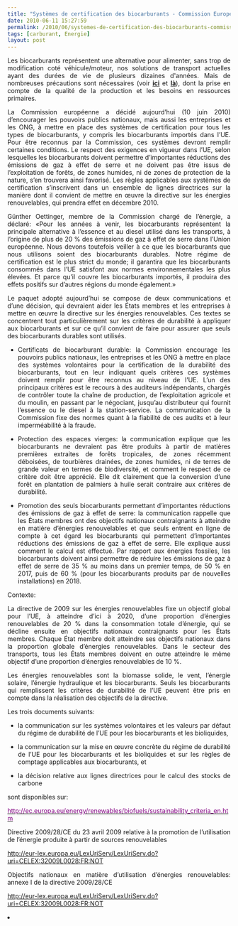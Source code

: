 ```yaml
---
title: "Systèmes de certification des biocarburants - Commission Européenne"
date: 2010-06-11 15:27:59
permalink: /2010/06/systemes-de-certification-des-biocarburants-commission-europeenne.html
tags: [carburant, Energie]
layout: post
---
```


<p align="justify" class="A_Standard__34__20_Chapeau"><span class="A__T6">Les biocarburants représentent une alternative pour alimenter, sans trop de modification coté véhicule/moteur, nos solutions de transport actuelles ayant des durées de vie de plusieurs dizaines d'années. Mais de nombreuses précautions sont nécessaires (voir <strong><a href="https://gabrielplassat.github.io/transportsdufutur/2010/06/matieres-premieres-grands-changements-et-nouvelles-faiblesses.html" target="_blank">ici</a></strong> et <strong><a href="https://gabrielplassat.github.io/transportsdufutur/2010/03/les-energies.html" target="_blank">là</a></strong>), dont la prise en compte de la qualité de la production et les besoins en ressources primaires. </span></p> <p align="justify" class="A_Standard__34__20_Chapeau"><span class="A__T6">La Commission européenne a décidé aujourd’hui (10 juin 2010) d’encourager les pouvoirs publics nationaux, mais aussi les entreprises et les ONG, à mettre en place des systèmes de certification pour tous les types de biocarburants, y compris les biocarburants importés dans l’UE.</span><span class="A__T6"> Pour être reconnus par la Commission, ces systèmes devront remplir certaines conditions. Le respect des exigences en vigueur dans l’UE, selon lesquelles les biocarburants doivent permettre d’importantes réductions des émissions de gaz à effet de serre et ne doivent pas être issus de l’exploitation de forêts, de zones humides, ni de zones de protection de la nature, s’en trouvera ainsi favorisé. Les règles applicables aux systèmes de certification s’inscrivent dans un ensemble de lignes directrices sur la manière dont il convient de mettre en œuvre la directive sur les énergies renouvelables, qui prendra effet en décembre 2010. </span></p> <p align="justify" class="A_Standard__34__20_Chapeau"><span class="A__T6"> </span></p>  <!--more-->  <p align="justify" class="A___35__20_Normal"><span class="A__T6">Günther Oettinger, membre de la Commission chargé de l’énergie, a déclaré:</span><span class="A__T5"> «Pour les années à venir, les biocarburants représentent la principale alternative à l’essence et au diesel utilisé dans les transports, à l’origine de plus de 20 % des émissions de gaz à effet de serre dans l’Union européenne. Nous devons toutefois veiller à ce que les biocarburants que nous utilisons soient des biocarburants durables. Notre régime de certification est le plus strict du monde; il garantira que les biocarburants consommés dans l’UE satisfont aux normes environnementales les plus élevées. Et parce qu’il couvre les biocarburants importés, il produira des effets positifs sur d’autres régions du monde également.»</span></p> <p align="justify" class="A___35__20_Normal"><span class="A__T6">Le paquet adopté aujourd’hui se compose de deux communications et d’une décision, qui devraient aider les États membres et les entreprises à mettre en œuvre la directive sur les énergies renouvelables.</span><span class="A__T6"> Ces textes se concentrent tout particulièrement sur les critères de durabilité à appliquer aux biocarburants et sur ce qu’il convient de faire pour assurer que seuls des biocarburants durables sont utilisés.</span></p> <ul class="A__WW8Num4_1"> <li> <p align="justify" class="A_Texte_20_1_Tiret_20_1"><span class="A__T7">Certificats de biocarburant durable</span><span class="A__T6">: la Commission encourage les pouvoirs publics nationaux, les entreprises et les ONG à mettre en place des systèmes volontaires pour la certification de la durabilité des biocarburants, tout en leur indiquant quels critères ces systèmes doivent remplir pour être reconnus au niveau de l’UE. L’un des principaux critères est le recours à des auditeurs indépendants, chargés de contrôler toute la chaîne de production, de l’exploitation agricole et du moulin, en passant par le négociant, jusqu’au distributeur qui fournit l’essence ou le diesel à la station-service. La communication de la Commission fixe des normes quant à la fiabilité de ces audits et à leur imperméabilité à la fraude.</span></p></li> <li> <p align="justify" class="A_Tiret_20_1_P8"><span class="A__T7">Protection des espaces vierges</span><span class="A__T6">: la communication explique que les biocarburants ne devraient pas être produits à partir de matières premières extraites de forêts tropicales, de zones récemment déboisées, de tourbières drainées, de zones humides, ni de terres de grande valeur en termes de biodiversité, et comment le respect de ce critère doit être apprécié. Elle dit clairement que la conversion d’une forêt en plantation de palmiers à huile serait contraire aux critères de durabilité.</span></p></li> <li> <p align="justify" class="A_Texte_20_1_Tiret_20_1"><span class="A__T7">Promotion des seuls biocarburants permettant d</span><span class="A__T6">’</span><span class="A__T7">importantes réductions des émissions de gaz à effet de serre</span><span class="A__T6">: la communication rappelle que les États membres ont des objectifs nationaux contraignants à atteindre en matière d’énergies renouvelables et que seuls entrent en ligne de compte à cet égard les biocarburants qui permettent d’</span><span class="A__T7">importantes réductions des émissions de gaz à effet de serre</span><span class="A__T6">. Elle explique aussi comment le calcul est effectué. Par rapport aux énergies fossiles, les biocarburants doivent ainsi permettre de réduire les émissions de gaz à effet de serre de 35 % au moins dans un premier temps, de 50 % en 2017, puis de 60 % (pour les biocarburants produits par de nouvelles installations) en 2018.</span></p></li> </ul> <p align="justify" class="A_Standard_Sous-titre_20_1"><span class="A__T6">Contexte:</span><span class="A__T6"> </span></p> <p align="justify" class="A___35__20_Normal"><span class="A__T6">La directive de 2009 sur les énergies renouvelables fixe un objectif global pour l’UE, à atteindre d’ici à 2020, d’une proportion d’énergies renouvelables de 20 % dans la consommation totale d’énergie, qui se décline ensuite en objectifs nationaux contraignants pour les États membres.</span><span class="A__T6"> Chaque État membre doit atteindre ses objectifs nationaux dans la proportion globale d’énergies renouvelables. Dans le secteur des transports, tous les États membres doivent en outre atteindre le même objectif d’une proportion d’énergies renouvelables de 10 %. </span></p> <p align="justify" class="A___35__20_Normal"><span class="A__T6">Les énergies renouvelables sont la biomasse solide, le vent, l’énergie solaire, l’énergie hydraulique et les biocarburants.</span><span class="A__T6"> Seuls les biocarburants qui remplissent les critères de durabilité de l’UE peuvent être pris en compte dans la réalisation des objectifs de la directive. </span></p> <p align="justify" class="A__35__20_Normal_P5">Les trois documents suivants:</p> <ul class="A__WW8Num4_1"> <li> <p align="justify" class="A_Tiret_20_1_P7">la communication sur les systèmes volontaires et les valeurs par défaut du régime de durabilité de l’UE pour les biocarburants et les bioliquides,</p></li> <li> <p align="justify" class="A_Tiret_20_1_P7">la communication sur la mise en œuvre concrète du régime de durabilité de l’UE pour les biocarburants et les bioliquides et sur les règles de comptage applicables aux biocarburants, et</p></li> <li> <p align="justify" class="A_Texte_20_1_Tiret_20_1"><span class="A__T6">la décision relative aux lignes directrices pour le calcul des stocks de carbone</span><span class="A__T6"> </span></p></li> </ul> <p align="justify" class="A__35__20_Normal_P6"><span class="A__T6">sont disponibles sur:</span><span class="A__T6"> </span></p> <p align="justify" class="A___35__20_Normal"><a href="http://ec.europa.eu/energy/renewables/biofuels/sustainability_criteria_en.htm"><span><font color="#810081">http://ec.europa.eu/energy/renewables/biofuels/sustainability_criteria_en.htm</font></span></a></p> <p align="justify" class="A___35__20_Normal"><span class="A__T6_x000D_
">Directive 2009/28/CE du 23 avril 2009 relative à la promotion de l’utilisation de l’énergie produite à partir de sources renouvelables</span><span class="A__T6"> </span></p> <p align="justify" class="A___35__20_Normal"><a href="http://eur-lex.europa.eu/LexUriServ/LexUriServ.do?uri=CELEX:32009L0028:FR:NOT"><span><span class="A__T10">http://eur-lex.europa.eu/LexUriServ/LexUriServ.do?uri=CELEX:32009L0028:FR:NOT</span></span></a></p> <p align="justify" class="A___35__20_Normal"><span class="A__T6">Objectifs nationaux en matière d’utilisation d’énergies renouvelables:</span><span class="A__T6"> annexe I de la directive 2009/28/CE </span></p> <p align="justify" class="A___35__20_Normal"><a href="http://eur-lex.europa.eu/LexUriServ/LexUriServ.do?uri=CELEX:32009L0028:FR:NOT"><span><span class="A__T10">http://eur-lex.europa.eu/LexUriServ/LexUriServ.do?uri=CELEX:32009L0028:FR:NOT</span></span></a></p> <li></li>

